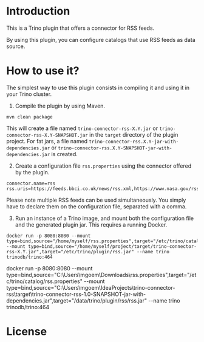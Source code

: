 # Introduction

This is a Trino plugin that offers a connector for RSS feeds.

By using this plugin, you can configure catalogs that use RSS feeds as data source.

# How to use it?

The simplest way to use this plugin consists in compiling it and using it in your Trino cluster.

1. Compile the plugin by using Maven.

```shell
mvn clean package
```

This will create a file named `trino-connector-rss-X.Y.jar` or `trino-connector-rss-X.Y-SNAPSHOT.jar` in the `target` directory of the plugin project. For fat jars, a file named `trino-connector-rss.X.Y-jar-with-dependencies.jar` or `trino-connector-rss.X.Y-SNAPSHOT-jar-with-dependencies.jar` is created.

2. Create a configuration file `rss.properties` using the connector offered by the plugin.

```.properties
connector.name=rss
rss.uris=https://feeds.bbci.co.uk/news/rss.xml,https://www.nasa.gov/rss/dyn/lg_image_of_the_day.rss
```

Please note multiple RSS feeds can be used simultaneously. You simply have to declare them on the configuration file, separated with a comma.

3. Run an instance of a Trino image, and mount both the configuration file and the generated plugin jar. This requires a running Docker.

```shell
docker run -p 8080:8080 --mount type=bind,source="/home/myself/rss.properties",target="/etc/trino/catalog/rss.properties" --mount type=bind,source="/home/myself/project/target/trino-connector-rss-X.Y.jar",target="/etc/trino/plugin/rss.jar" --name trino trinodb/trino:464
```

docker run -p 8080:8080 --mount type=bind,source="C:\Users\mgoem\Downloads\rss.properties",target="/etc/trino/catalog/rss.properties" --mount type=bind,source="C:\Users\mgoem\IdeaProjects\trino-connector-rss\target\trino-connector-rss-1.0-SNAPSHOT-jar-with-dependencies.jar",target="/data/trino/plugin/rss/rss.jar" --name trino trinodb/trino:464


# License

